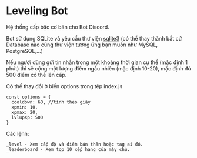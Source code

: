 # Leveling Bot

Hệ thống cấp bậc cơ bản cho Bot Discord.

Bot sử dụng SQLite và yêu cầu thư viện [sqlite3](https://www.npmjs.com/package/sqlite3) (có thể thay thành bất cứ Database nào cùng thư viện tương ứng bạn muốn như MySQL, PostgreSQL,...)

Nếu người dùng gửi tin nhắn trong một khoảng thời gian cụ thể (mặc định 1 phút) thì sẽ cộng một lượng điểm ngẫu nhiên (mặc định 10-20), mặc định đủ 500 điểm có thể lên cấp.

Có thể thay đổi ở biến options trong tệp index.js

```
const options = {
  cooldown: 60, //tính theo giây
  xpmin: 10,
  xpmax: 20,
  lvlupXp: 500
}
```

Các lệnh:
```
_level - Xem cấp độ và điểm bản thân hoặc tag ai đó.
_leaderboard - Xem top 10 xếp hạng của máy chủ.
```
